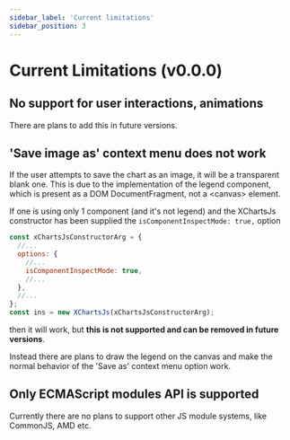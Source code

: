 ```yaml
---
sidebar_label: 'Current limitations'
sidebar_position: 3
---
```


# Current Limitations (v0.0.0)

## No support for user interactions, animations

There are plans to add this in future versions.

## 'Save image as' context menu does not work

If the user attempts to save the chart as an image, it will be a transparent
blank one. This is due to the implementation of the legend component, which is
present as a DOM DocumentFragment, not a &lt;canvas&gt; element.

If one is using only 1 component (and it's not legend) and the XChartsJs
constructor has been supplied the `isComponentInspectMode: true,` option

```js
const xChartsJsConstructorArg = {
  //...
  options: {
    //...
    isComponentInspectMode: true,
    //...
  },
  //...
};
const ins = new XChartsJs(xChartsJsConstructorArg);
```

then it will work, but **this is not supported and can be removed in future
versions**.

Instead there are plans to draw the legend on the canvas and make the normal
behavior of the 'Save as' context menu option work.

## Only ECMAScript modules API is supported

Currently there are no plans to support other JS module systems, like CommonJS,
AMD etc.
